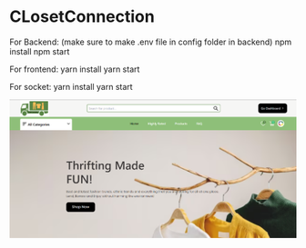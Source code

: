 # CLosetConnection

For Backend:
(make sure to make .env file in config folder in backend)
npm install
npm start

For frontend:
yarn install
yarn start

For socket:
yarn install
yarn start

![alt text](image.png)

